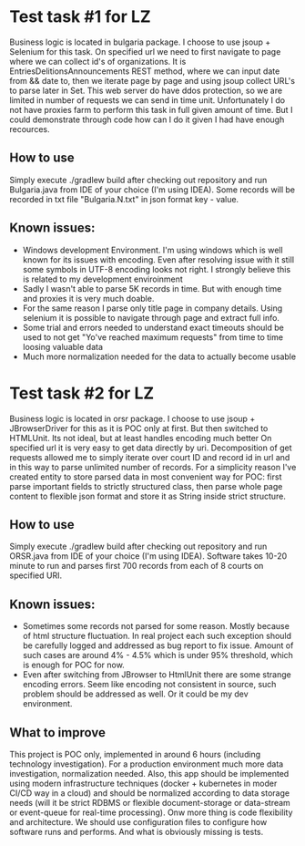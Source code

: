 # Test task #1 for LZ
Business logic is located in bulgaria package. I choose to use jsoup + Selenium for this task.
On specified url we need to first navigate to page where we can collect id's of organizations. It is EntriesDelitionsAnnouncements REST method, where we can input date from && date to, then we iterate page by page and using jsoup collect URL's to parse later in Set.
This web server do have ddos protection, so we are limited in number of requests we can send in time unit. Unfortunately I do not have proxies farm to perform this task in full given amount of time. But I could demonstrate through code how can I do it given I had have enough recources.
## How to use
Simply execute ./gradlew build after checking out repository and run Bulgaria.java from IDE of your choice (I'm using IDEA). Some records will be recorded in txt file "Bulgaria.N.txt" in json format key - value. 
## Known issues:
* Windows development Environment. I'm using windows which is well known for its issues with encoding. Even after resolving issue with it still some symbols in UTF-8 encoding looks not right. I strongly believe this is related to my development enviroinment
* Sadly I wasn't able to parse 5K records in time. But with enough time and proxies it is very much doable.
* For the same reason I parse only title page in company details. Using selenium it is possible to navigate through page and extract full info.
* Some trial and errors needed to understand exact timeouts should be used to not get "Yo've reached maximum requests" from time to time loosing valuable data
* Much more normalization needed for the data to actually become usable

# Test task #2 for LZ
Business logic is located in orsr package. I choose to use jsoup + JBrowserDriver for this as it is POC only at first. But then switched to HTMLUnit. Its not ideal, but at least handles encoding much better
On specified url it is very easy to get data directly by uri. Decomposition of get requests allowed me to simply iterate over court ID and record id in url and in this way to parse unlimited number of records. For a simplicity reason I've created entity to store parsed data in most convenient way for POC: first parse important fields to strictly structured class, then parse whole page content to flexible json format and store it as String inside strict structure.
## How to use
Simply execute ./gradlew build after checking out repository and run ORSR.java from IDE of your choice (I'm using IDEA). Software takes 10-20 minute to run and parses first 700 records from each of 8 courts on specified URI.
## Known issues:
* Sometimes some records not parsed for some reason. Mostly because of html structure fluctuation. In real project each such exception should be carefully logged and addressed as bug report to fix issue. Amount of such cases are around 4% - 4.5% which is under 95% threshold, which is enough for POC for now.
* Even after switching from JBrowser to HtmlUnit there are some strange encoding errors. Seem like encoding not consistent in source, such problem should be addressed as well. Or it could be my dev environment.
## What to improve
This project is POC only, implemented in around 6 hours (including technology investigation). For a production environment much more data investigation, normalization needed. Also, this app should be implemented using modern infrastructure techniques (docker + kubernetes in moder CI/CD way in a cloud) and should be normalized according to data storage needs (will it be strict RDBMS or flexible document-storage or data-stream or event-queue for real-time processing). Onw more thing is code flexibility and architecture. We should use configuration files to configure how software runs and performs. And what is obviously missing is tests.